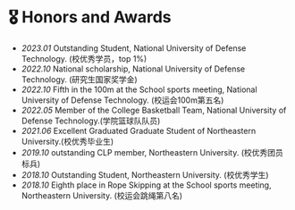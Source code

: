 # 🎖 Honors and Awards
- *2023.01* Outstanding Student, National University of Defense Technology. (校优秀学员，top 1%)
- *2022.10* National scholarship, National University of Defense Technology. (研究生国家奖学金)
- *2022.10* Fifth in the 100m at the School sports meeting, National University of Defense Technology. (校运会100m第五名)
- *2022.05* Member of the College Basketball Team, National University of Defense Technology.(学院篮球队队员)
- *2021.06* Excellent Graduated Graduate Student of Northeastern University.(校优秀毕业生)
- *2019.10* outstanding CLP member, Northeastern University. (校优秀团员标兵)
- *2018.10* Outstanding Student, Northeastern University. (校优秀学生)
- *2018.10* Eighth place in Rope Skipping at the School sports meeting, Northeastern University. (校运会跳绳第八名)
  
